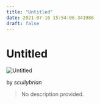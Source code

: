 ```yaml
---
title: "Untitled"
date: 2021-07-16 15:54:06.341986
draft: false
---
```


# Untitled

![Untitled](../images/f59f5cc7-e677-11eb-8fae-60f262b60b65.png)

by *scullybrian*



> No description provided.